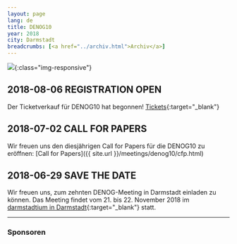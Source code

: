 ```yaml
---
layout: page
lang: de
title: DENOG10
year: 2018
city: Darmstadt
breadcrumbs: [<a href="../archiv.html">Archiv</a>]
---
```

![](/images/meeting-10.jpg){:class="img-responsive"}

## 2018-08-06 REGISTRATION OPEN
Der Ticketverkauf für DENOG10 hat begonnen! [Tickets](https://pretix.eu/denog/denog10/){:target="_blank"}

## 2018-07-02 CALL FOR PAPERS
Wir freuen uns den diesjährigen Call for Papers für die DENOG10 zu eröffnen: [Call for Papers]({{ site.url }}/meetings/denog10/cfp.html)

## 2018-06-29 SAVE THE DATE
Wir freuen uns, zum zehnten DENOG-Meeting in Darmstadt einladen zu können. Das Meeting findet vom 21. bis 22. November 2018 im [darmstadtium in Darmstadt](http://www.darmstadtium.de/){:target="_blank"} statt.

<hr class="verticaldivider" />
<div class="mainpagepaddedbox">
    <h3>Sponsoren</h3>
    <div id="sponsorslider" data-images="3"></div>
</div>
<script type="text/javascript">
    var sliderImageItems = [
                '{{ site.url }}/images/meetings/denog10/sponsor_flexoptix.jpg',
                '{{ site.url }}/images/meetings/denog10/sponsor_dc1.jpg',
                '{{ site.url }}/images/meetings/denog10/sponsor_gasline.png',
                '{{ site.url }}/images/meetings/denog10/sponsor_megaport.jpg',
                '{{ site.url }}/images/meetings/denog10/sponsor_syseleven.jpg',
                '{{ site.url }}/images/meetings/denog10/sponsor_thomaskrenn.jpg',
                '{{ site.url }}/images/meetings/denog10/sponsor_netbrain.png',
                '{{ site.url }}/images/meetings/denog10/sponsor_hubersuhner.jpg',
    ];
</script>
